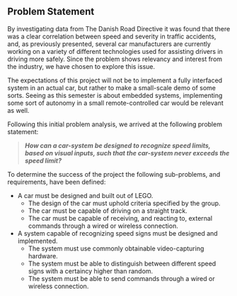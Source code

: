 ## Problem Statement

By investigating data from The Danish Road Directive it was found that there was a clear correlation between speed and severity in traffic accidents, and, as previously presented, several car manufacturers are currently working on a variety of different technologies used for assisting drivers in driving more safely.
Since the problem shows relevancy and interest from the industry, we have chosen to explore this issue.

The expectations of this project will not be to implement a fully interfaced system in an actual car, but rather to make a small-scale demo of some sorts.
Seeing as this semester is about embedded systems, implementing some sort of autonomy in a small remote-controlled car would be relevant as well.

Following this initial problem analysis, we arrived at the following problem statement:

> __*How can a car-system be designed to recognize speed limits, based on visual inputs, such that the car-system never exceeds the speed limit?*__

To determine the success of the project the following sub-problems, and requirements, have been defined:

* A car must be designed and built out of LEGO.
    - The design of the car must uphold criteria specified by the group.
    - The car must be capable of driving on a straight track.
    - The car must be capable of receiving, and reacting to, external commands through a wired or wireless connection. 
* A system capable of recognizing speed signs must be designed and implemented.
    - The system must use commonly obtainable video-capturing hardware.
    - The system must be able to distinguish between different speed signs with a certaincy higher than random.
    - The system must be able to send commands through a wired or wireless connection.
